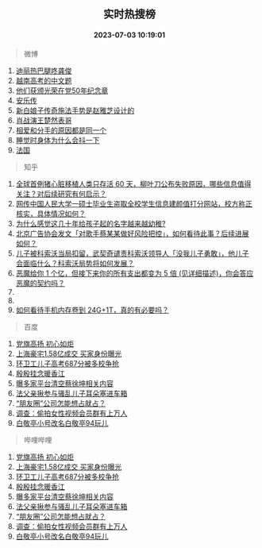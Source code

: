 <div align="center"><h2>实时热搜榜</h2><h4>2023-07-03 10:19:01</h4></div>

> 微博  

1. [迪丽热巴腿咚龚俊](https://s.weibo.com/weibo?q=%23%E8%BF%AA%E4%B8%BD%E7%83%AD%E5%B7%B4%E8%85%BF%E5%92%9A%E9%BE%9A%E4%BF%8A%23&t=31&band_rank=1&Refer=top)<br />
2. [越南高考的中文题](https://s.weibo.com/weibo?q=%E8%B6%8A%E5%8D%97%E9%AB%98%E8%80%83%E7%9A%84%E4%B8%AD%E6%96%87%E9%A2%98&t=31&band_rank=2&Refer=top)<br />
3. [他们获颁光荣在党50年纪念章](https://s.weibo.com/weibo?q=%23%E4%BB%96%E4%BB%AC%E8%8E%B7%E9%A2%81%E5%85%89%E8%8D%A3%E5%9C%A8%E5%85%9A50%E5%B9%B4%E7%BA%AA%E5%BF%B5%E7%AB%A0%23&t=31&band_rank=3&Refer=top)<br />
4. [安乐传](https://s.weibo.com/weibo?q=%E5%AE%89%E4%B9%90%E4%BC%A0&t=31&band_rank=4&Refer=top)<br />
5. [新白娘子传奇施法手势是赵雅芝设计的](https://s.weibo.com/weibo?q=%23%E6%96%B0%E7%99%BD%E5%A8%98%E5%AD%90%E4%BC%A0%E5%A5%87%E6%96%BD%E6%B3%95%E6%89%8B%E5%8A%BF%E6%98%AF%E8%B5%B5%E9%9B%85%E8%8A%9D%E8%AE%BE%E8%AE%A1%E7%9A%84%23&t=31&band_rank=5&Refer=top)<br />
6. [肖战演王楚然表哥](https://s.weibo.com/weibo?q=%23%E8%82%96%E6%88%98%E6%BC%94%E7%8E%8B%E6%A5%9A%E7%84%B6%E8%A1%A8%E5%93%A5%23&t=31&band_rank=6&Refer=top)<br />
7. [相爱和分手的原因都是同一个](https://s.weibo.com/weibo?q=%E7%9B%B8%E7%88%B1%E5%92%8C%E5%88%86%E6%89%8B%E7%9A%84%E5%8E%9F%E5%9B%A0%E9%83%BD%E6%98%AF%E5%90%8C%E4%B8%80%E4%B8%AA&t=31&band_rank=7&Refer=top)<br />
8. [睡觉时身体为什么会抖一下](https://s.weibo.com/weibo?q=%23%E7%9D%A1%E8%A7%89%E6%97%B6%E8%BA%AB%E4%BD%93%E4%B8%BA%E4%BB%80%E4%B9%88%E4%BC%9A%E6%8A%96%E4%B8%80%E4%B8%8B%23&t=31&band_rank=8&Refer=top)<br />
9. [法国](https://s.weibo.com/weibo?q=%23%E6%B3%95%E5%9B%BD%23&t=31&band_rank=9&Refer=top)<br />

> 知乎  

1. [全球首例猪心脏移植人类只存活 60 天，柳叶刀公布失败原因，哪些信息值得关注？对后续研究有何启示？](https://www.zhihu.com/question/609926133)<br />
2. [网传中国人民大学一硕士毕业生盗取全校学生信息建颜值打分网站，校方称正核实，具体情况如何？](https://www.zhihu.com/question/609906518)<br />
3. [为什么感觉这几十年给孩子起的名字越来越幼稚?](https://www.zhihu.com/question/608128511)<br />
4. [北京广告协会发文「对歌手蔡某某做好风险把控」，如何看待此事？后续进展如何？](https://www.zhihu.com/question/609892459)<br />
5. [儿子被科索沃当局扣留，武契奇谴责科索沃领导人「没我儿子勇敢」，他儿子会面临什么？科索沃局势将如何发展？](https://www.zhihu.com/question/609485354)<br />
6. [恶魔给你 1 个亿，但接下来你的所有支出都变为 5 倍 (见详细描述)，你会答应恶魔的契约吗？](https://www.zhihu.com/question/608441800)<br />
7. []()<br />
8. []()<br />
9. [如何看待手机内存卷到 24G+1T，真的有必要吗？](https://www.zhihu.com/question/608801781)<br />

> 百度  

1. [党旗高扬 初心如炬](https://www.baidu.com/s?wd=%E5%85%9A%E6%97%97%E9%AB%98%E6%89%AC+%E5%88%9D%E5%BF%83%E5%A6%82%E7%82%AC&sa=fyb_news&rsv_dl=fyb_news)<br />
2. [上海豪宅1.58亿成交 买家身份曝光](https://www.baidu.com/s?wd=%E4%B8%8A%E6%B5%B7%E8%B1%AA%E5%AE%851.58%E4%BA%BF%E6%88%90%E4%BA%A4+%E4%B9%B0%E5%AE%B6%E8%BA%AB%E4%BB%BD%E6%9B%9D%E5%85%89&sa=fyb_news&rsv_dl=fyb_news)<br />
3. [环卫工儿子高考687分被多校争抢](https://www.baidu.com/s?wd=%E7%8E%AF%E5%8D%AB%E5%B7%A5%E5%84%BF%E5%AD%90%E9%AB%98%E8%80%83687%E5%88%86%E8%A2%AB%E5%A4%9A%E6%A0%A1%E4%BA%89%E6%8A%A2&sa=fyb_news&rsv_dl=fyb_news)<br />
4. [殷殷挂念暖香江](https://www.baidu.com/s?wd=%E6%AE%B7%E6%AE%B7%E6%8C%82%E5%BF%B5%E6%9A%96%E9%A6%99%E6%B1%9F&sa=fyb_news&rsv_dl=fyb_news)<br />
5. [曝多家平台清空蔡徐坤相关内容](https://www.baidu.com/s?wd=%E6%9B%9D%E5%A4%9A%E5%AE%B6%E5%B9%B3%E5%8F%B0%E6%B8%85%E7%A9%BA%E8%94%A1%E5%BE%90%E5%9D%A4%E7%9B%B8%E5%85%B3%E5%86%85%E5%AE%B9&sa=fyb_news&rsv_dl=fyb_news)<br />
6. [法父亲揪参与骚乱儿子耳朵塞进车箱](https://www.baidu.com/s?wd=%E6%B3%95%E7%88%B6%E4%BA%B2%E6%8F%AA%E5%8F%82%E4%B8%8E%E9%AA%9A%E4%B9%B1%E5%84%BF%E5%AD%90%E8%80%B3%E6%9C%B5%E5%A1%9E%E8%BF%9B%E8%BD%A6%E7%AE%B1&sa=fyb_news&rsv_dl=fyb_news)<br />
7. [“朋友圈”公司怎能想占就占？](https://www.baidu.com/s?wd=%E2%80%9C%E6%9C%8B%E5%8F%8B%E5%9C%88%E2%80%9D%E5%85%AC%E5%8F%B8%E6%80%8E%E8%83%BD%E6%83%B3%E5%8D%A0%E5%B0%B1%E5%8D%A0%EF%BC%9F&sa=fyb_news&rsv_dl=fyb_news)<br />
8. [调查：偷拍女性视频会员群有上万人](https://www.baidu.com/s?wd=%E8%B0%83%E6%9F%A5%EF%BC%9A%E5%81%B7%E6%8B%8D%E5%A5%B3%E6%80%A7%E8%A7%86%E9%A2%91%E4%BC%9A%E5%91%98%E7%BE%A4%E6%9C%89%E4%B8%8A%E4%B8%87%E4%BA%BA&sa=fyb_news&rsv_dl=fyb_news)<br />
9. [白敬亭小号改名白敬亭94玩儿](https://www.baidu.com/s?wd=%E7%99%BD%E6%95%AC%E4%BA%AD%E5%B0%8F%E5%8F%B7%E6%94%B9%E5%90%8D%E7%99%BD%E6%95%AC%E4%BA%AD94%E7%8E%A9%E5%84%BF&sa=fyb_news&rsv_dl=fyb_news)<br />

> 哔哩哔哩  

1. [党旗高扬 初心如炬](https://www.baidu.com/s?wd=%E5%85%9A%E6%97%97%E9%AB%98%E6%89%AC+%E5%88%9D%E5%BF%83%E5%A6%82%E7%82%AC&sa=fyb_news&rsv_dl=fyb_news)<br />
2. [上海豪宅1.58亿成交 买家身份曝光](https://www.baidu.com/s?wd=%E4%B8%8A%E6%B5%B7%E8%B1%AA%E5%AE%851.58%E4%BA%BF%E6%88%90%E4%BA%A4+%E4%B9%B0%E5%AE%B6%E8%BA%AB%E4%BB%BD%E6%9B%9D%E5%85%89&sa=fyb_news&rsv_dl=fyb_news)<br />
3. [环卫工儿子高考687分被多校争抢](https://www.baidu.com/s?wd=%E7%8E%AF%E5%8D%AB%E5%B7%A5%E5%84%BF%E5%AD%90%E9%AB%98%E8%80%83687%E5%88%86%E8%A2%AB%E5%A4%9A%E6%A0%A1%E4%BA%89%E6%8A%A2&sa=fyb_news&rsv_dl=fyb_news)<br />
4. [殷殷挂念暖香江](https://www.baidu.com/s?wd=%E6%AE%B7%E6%AE%B7%E6%8C%82%E5%BF%B5%E6%9A%96%E9%A6%99%E6%B1%9F&sa=fyb_news&rsv_dl=fyb_news)<br />
5. [曝多家平台清空蔡徐坤相关内容](https://www.baidu.com/s?wd=%E6%9B%9D%E5%A4%9A%E5%AE%B6%E5%B9%B3%E5%8F%B0%E6%B8%85%E7%A9%BA%E8%94%A1%E5%BE%90%E5%9D%A4%E7%9B%B8%E5%85%B3%E5%86%85%E5%AE%B9&sa=fyb_news&rsv_dl=fyb_news)<br />
6. [法父亲揪参与骚乱儿子耳朵塞进车箱](https://www.baidu.com/s?wd=%E6%B3%95%E7%88%B6%E4%BA%B2%E6%8F%AA%E5%8F%82%E4%B8%8E%E9%AA%9A%E4%B9%B1%E5%84%BF%E5%AD%90%E8%80%B3%E6%9C%B5%E5%A1%9E%E8%BF%9B%E8%BD%A6%E7%AE%B1&sa=fyb_news&rsv_dl=fyb_news)<br />
7. [“朋友圈”公司怎能想占就占？](https://www.baidu.com/s?wd=%E2%80%9C%E6%9C%8B%E5%8F%8B%E5%9C%88%E2%80%9D%E5%85%AC%E5%8F%B8%E6%80%8E%E8%83%BD%E6%83%B3%E5%8D%A0%E5%B0%B1%E5%8D%A0%EF%BC%9F&sa=fyb_news&rsv_dl=fyb_news)<br />
8. [调查：偷拍女性视频会员群有上万人](https://www.baidu.com/s?wd=%E8%B0%83%E6%9F%A5%EF%BC%9A%E5%81%B7%E6%8B%8D%E5%A5%B3%E6%80%A7%E8%A7%86%E9%A2%91%E4%BC%9A%E5%91%98%E7%BE%A4%E6%9C%89%E4%B8%8A%E4%B8%87%E4%BA%BA&sa=fyb_news&rsv_dl=fyb_news)<br />
9. [白敬亭小号改名白敬亭94玩儿](https://www.baidu.com/s?wd=%E7%99%BD%E6%95%AC%E4%BA%AD%E5%B0%8F%E5%8F%B7%E6%94%B9%E5%90%8D%E7%99%BD%E6%95%AC%E4%BA%AD94%E7%8E%A9%E5%84%BF&sa=fyb_news&rsv_dl=fyb_news)<br />
